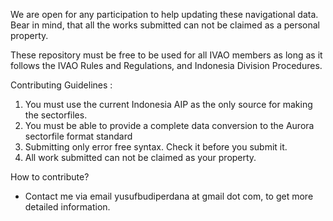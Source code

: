 We are open for any participation to help updating these navigational data. Bear in mind, that all the works submitted can not be claimed as a personal property. 

These repository must be free to be used for all IVAO members as long as it follows the IVAO Rules and Regulations, and Indonesia Division Procedures.

Contributing Guidelines :

1. You must use the current Indonesia AIP as the only source for making the sectorfiles.
2. You must be able to provide a complete data conversion to the Aurora sectorfile format standard
3. Submitting only error free syntax. Check it before you submit it.
4. All work submitted can not be claimed as your property.


How to contribute?
- Contact me via email yusufbudiperdana at gmail dot com, to get more detailed information.


